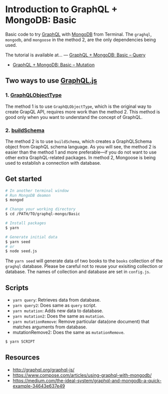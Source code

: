 # Introduction to GraphQL + MongoDB: Basic

Basic code to try [GraphQL](http://graphql.org/) with [MongoDB](https://www.mongodb.com/) from Terminal. The  `graghql`, `mongodb`, and `mongoose` in the method 2, are the only dependencies being used.

The tutorial is available at…
— [GraphQL + MongoDB: Basic – Query](https://www.mokuji.me/article/graphql-mongo-basic1)
- [GraphQL + MongoDB: Basic – Mutation](https://www.mokuji.me/article/graphql-mongo-basic2)

## Two ways to use [GraphQL.js](http://graphql.org/graphql-js/)

### 1. [GraphQLObjectType](http://graphql.org/graphql-js/type/#graphqlobjecttype)

The method 1 is to use `GraphQLObjectType`, which is the original way to create GrapQL API, requires more work than the method 2. This method is good only when you want to understand the concept of GraphQL.

### 2. [buildSchema](http://graphql.org/graphql-js/utilities/#buildschema)

The method 2 is to use `buildSchema`, which creates a GraphQLSchema object from GraphQL schema language. As you will see, the method 2 is easier than the method 1 and more preferable—if you do not want to use other extra GraphQL-related packages.
In method 2, Mongoose is being used to establish a connection with database.

## Get started

```bash
# In another terminal window
# Run MongoDB deamon
$ mongod

# Change your working directory
$ cd /PATH/TO/graphql-mongo/Basic

# Install packages
$ yarn

# Generate initial data
$ yarn seed
# or
$ node seed.js
```

The `yarn seed` will generate data of two books to the `books` collection of the `graghql` database. Please be careful not to reuse your exisiting collection or database. The names of collection and database are set in `config.js`.

## Scripts

- `yarn query`: Retrieves data from database.
- `yarn query2`: Does same as `query` script.
- `yarn mutation`: Adds new data to database.
- `yarn mutation2`: Does the same as `mutation`.
- `yarn mutationRemove`: Remove particular data(one document) that matches arguments from database.
- mutationRemove2: Does the same as `mutationRemove`.

```bash
$ yarn SCRIPT
```

## Resources
- http://graphql.org/graphql-js/
- https://www.compose.com/articles/using-graphql-with-mongodb/
- https://medium.com/the-ideal-system/graphql-and-mongodb-a-quick-example-34643e637e49